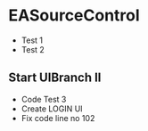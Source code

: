 # EASourceControl
- Test 1
- Test 2

## Start UIBranch II
- Code Test 3
- Create LOGIN UI
- Fix code line no 102


